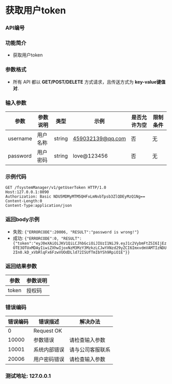 获取用户token
=================================

### API编号

### 功能简介
* 获取用户token

### 参数格式

* 所有 API 都以 **GET/POST/DELETE** 方式请求，且传送方式为 **key-value键值对**.

### 输入参数


 参数           |参数说明                 |  类型       |   示例           |是否允许为空|  限制条件
----------------|-------------------------|-------------|------------------|------------|---------------------
username        |用户名称                 |string       | 459032139@qq.com |否          |无
password        |用户密码                 |string       |  love@123456     |否          |无


### 示例代码

    GET /fsystemManager/v1/getUserToken HTTP/1.0
    Host:127.0.0.1:8090
    Authorization: Basic NDU5MDMyMTM5QHFxLmNvbTpsb3ZlQDEyMzQ1Ng==
    Content-Length:0
    Content-Type:application/json

### 返回body示例

* 失败: `{"ERRORCODE":20006, "RESULT":"password is wrong!"}`
* 成功: `{"ERRORCODE":0, "RESULT":{"token":"eyJ0eXAiOiJKV1QiLCJhbGciOiJIUzI1NiJ9.eyJ1c2VybmFtZSI6IjEzOTE3OTUxMDAyIiwiZXhwIjoxNzM3MzY3MzkzLCJwYXNzd29yZCI6ImxvdmVAMTIzNDU2In0.kD_xVbRlqFx6FzwVUOdDLld72ISUfTmIbYSh9RpiO1E"}}`


### 返回结果参数

参数            | 参数说明
----------------|-------------------------------
token           | 授权码


### 错误编码

错误编码    | 错误描述                  | 解决办法
------------|---------------------------|------------------
0           | Request OK                |
10000       | 参数错误                  | 请检查输入参数
10001       | 系统内部错误              | 请与公司客服联系
20006       | 用户密码错误              | 请检查输入参数

### 测试地址: 127.0.0.1

